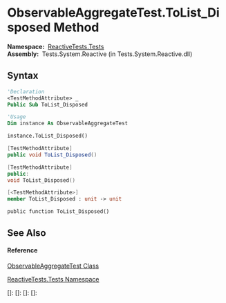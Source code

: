 # ObservableAggregateTest.ToList\_Disposed Method

**Namespace:**  [ReactiveTests.Tests](ReactiveTests.Tests\ReactiveTests.Tests.md)  
**Assembly:**  Tests.System.Reactive (in Tests.System.Reactive.dll)

## Syntax

```vb
'Declaration
<TestMethodAttribute> _
Public Sub ToList_Disposed
```

```vb
'Usage
Dim instance As ObservableAggregateTest

instance.ToList_Disposed()
```

```csharp
[TestMethodAttribute]
public void ToList_Disposed()
```

```c++
[TestMethodAttribute]
public:
void ToList_Disposed()
```

```fsharp
[<TestMethodAttribute>]
member ToList_Disposed : unit -> unit 
```

```jscript
public function ToList_Disposed()
```

## See Also

#### Reference

[ObservableAggregateTest Class](ObservableAggregateTest\ObservableAggregateTest.md)

[ReactiveTests.Tests Namespace](ReactiveTests.Tests\ReactiveTests.Tests.md)

[]: 
[]: 
[]: 
[]: 